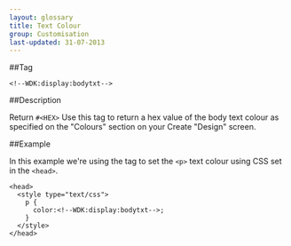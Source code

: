 ```yaml
---
layout: glossary
title: Text Colour
group: Customisation
last-updated: 31-07-2013
---
```


##Tag

`<!--WDK:display:bodytxt-->`

##Description

Return `#<HEX>`
Use this tag to return a hex value of the body text colour as specified on the "Colours" section on your Create "Design" screen.

##Example

In this example we're using the tag to set the `<p>` text colour using CSS set in the `<head>`.

~~~
<head>
  <style type="text/css">
    p {
      color:<!--WDK:display:bodytxt-->;
    }
  </style>
</head>
~~~
